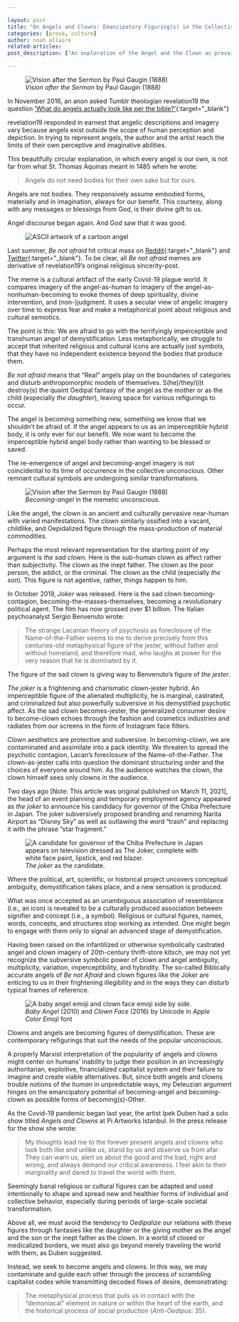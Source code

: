```yaml
---

layout: post
title: "On Angels and Clowns: Emancipatory Figuring(s) in the Collective Unconscious"
categories: [prose, culture]
author: noah allaire
related-articles:
post_description: ["An exploration of the Angel and the Clown as prevailing concepts throughout modern history, and their rebirth today in memes and popular culture."]

---
```

<figure class="figure">
	<img src="/assets/post_media/2021-4-14-on-angels-and-clowns/gaugin.jpeg" class="figure-img img-fluid rounded" alt="Vision after the Sermon by Paul Gaugin (1888)">
	<figcaption class="figure-caption">
		<i>Vision after the Sermon</i> by Paul Gaugin (1888)
	</figcaption>
</figure>


In November 2016, an anon asked Tumblr theologian revelation19 the question [‘What do angels actually look like per the bible?’](https://revelation19.tumblr.com/post/140543842521/what-do-angels-actually-look-like-per-the-bible){:target="_blank"}

revelation19 responded in earnest that angelic descriptions and imagery vary because angels exist outside the scope of human perception and depiction. In trying to represent angels, the author and the artist reach the limits of their own perceptive and imaginative abilities.

This beautifully circular explanation, in which every angel is our own, is not far from what St. Thomas Aquinas meant in 1485 when he wrote:

>Angels do not need bodies for their own sake but for ours.

Angels are not bodies. They responsively assume embodied forms, materially and in imagination, always for our benefit. This courtesy, along with any messages or blessings from God, is their divine gift to us.

Angel discourse began again. And God saw that it was good.

<figure class="figure">
	<img src="/assets/post_media/2021-4-14-on-angels-and-clowns/ascii_angel.png" class="figure-img img-fluid rounded" alt="ASCII artwork of a cartoon angel">
</figure>

Last summer, *Be not afraid* hit critical mass on [Reddit](https://www.reddit.com/r/me_irl/comments/hksnqt/me_irl/){:target="_blank"} and [Twitter](https://twitter.com/aggressivepet/status/1287648048231792641){:target="_blank"}. To be clear, all *Be not afraid* memes are derivative of revelation19’s original religious sincerity-post.

The meme is a cultural artifact of the early Covid-19 plague world. It compares imagery of the angel-as-human to imagery of the angel-as-nonhuman-becoming to evoke themes of deep spirituality, divine intervention, and (non-)judgment. It uses a secular view of angelic imagery over time to express fear and make a metaphorical point about religious and cultural semiotics.

The point is this: We are afraid to go with the terrifyingly imperceptible and transhuman angel of demystification. Less metaphorically, we struggle to accept that inherited religious and cultural icons are actually just symbols, that they have no independent existence beyond the bodies that produce them.

*Be not afraid* means that “Real” angels play on the boundaries of categories and disturb anthropomorphic models of themselves. S(he)/they/(i)t destroy(s) the quaint Oedipal fantasy of the angel as the mother or as the child (especially *the daughter*), leaving space for various refigurings to occur.

The angel is becoming something new, something we know that we shouldn’t be afraid of. If the angel appears to us as an imperceptible hybrid body, it is only ever for our benefit. We now want to become the imperceptible hybrid angel body rather than wanting to be blessed or saved.

The re-emergence of angel and becoming-angel imagery is not coincidental to its time of occurrence in the collective unconscious. Other remnant cultural symbols are undergoing similar transformations.

<figure class="figure">
	<img src="/assets/post_media/2021-4-14-on-angels-and-clowns/becoming_angel.jpeg" class="figure-img img-fluid rounded" alt="Vision after the Sermon by Paul Gaugin (1888)">
	<figcaption class="figure-caption">
		<i>Becoming-angel</i> in the memetic unconscious.
	</figcaption>
</figure>

Like the angel, the clown is an ancient and culturally pervasive near-human with varied manifestations. The clown similarly ossified into a vacant, childlike, and Oepidalized figure through the mass-production of material commodities.

Perhaps the most relevant representation for the starting point of my argument is *the sad clown*. Here is the sub-human clown as affect rather than subjectivity. The clown as the inept father. The clown as the poor person, the addict, or the criminal. The clown as the child (especially *the son*). This figure is not agentive, rather, things happen to him.

In October 2019, *Joker* was released. Here is the sad clown becoming-contagion, becoming-the-masses-themselves, becoming a revolutionary political agent. The film has now grossed over $1 billion. The Italian psychoanalyst Sergio Benvenuto wrote:

>The strange Lacanian theory of psychosis as foreclosure of the Name-of-the-Father seems to me to derive precisely from this centuries-old metaphysical figure of the jester, without father and without homeland, and therefore mad, who laughs at power for the very reason that he is dominated by it.

The figure of the sad clown is giving way to Benvenuto’s figure of *the jester*.

*The joker* is a frightening and charismatic clown-jester hybrid. An imperceptible figure of the alienated multiplicity, he is marginal, castrated, and criminalized but also powerfully subversive in his demystified psychotic affect. As the sad clown becomes-jester, the generalized consumer desire to become-clown echoes through the fashion and cosmetics industries and radiates from our screens in the form of Instagram face filters.

Clown aesthetics are protective and subversive. In becoming-clown, we are contaminated and assimilate into a pack identity. We threaten to spread the psychotic contagion, Lacan’s foreclosure of the Name-of-the-Father. The clown-as-jester calls into question the dominant structuring order and the choices of everyone around him. As the audience watches the clown, the clown himself sees only clowns in the audience.

Two days ago [Note: This article was original published on March 11, 2021], the head of an event planning and temporary employment agency appeared as *the joker* to announce his candidacy for governor of the Chiba Prefecture in Japan. The joker subversively proposed branding and renaming Narita Airport as “Disney Sky” as well as outlawing the word “trash” and replacing it with the phrase “star fragment.”

<figure class="figure">
	<img src="/assets/post_media/2021-4-14-on-angels-and-clowns/joker.jpeg" class="figure-img img-fluid rounded" alt="A candidate for governor of the Chiba Prefecture in Japan appears on television dressed as The Joker, complete with white face paint, lipstick, and red blazer.">
	<figcaption class="figure-caption">
		<i>The joker</i> as the candidate.
	</figcaption>
</figure>

Where the political, art, scientific, or historical project uncovers conceptual ambiguity, demystification takes place, and a new sensation is produced.

What was once accepted as an unambiguous association of resemblance (i.e., an icon) is revealed to be a culturally produced association between signifier and concept (i.e., a symbol). Religious or cultural figures, names, words, concepts, and structures stop working as intended. One might begin to engage with them only to signal an advanced stage of demystification.

Having been raised on the infantilized or otherwise symbolically castrated angel and clown imagery of 20th-century thrift-store kitsch, we may not yet recognize the subversive symbolic power of clown and angel ambiguity, multiplicity, variation, imperceptibility, and hybridity. The so-called Biblically accurate angels of *Be not Afraid* and clown figures like the Joker are enticing to us in their frightening illegibility and in the ways they can disturb typical frames of reference.

<figure class="figure">
	<img src="/assets/post_media/2021-4-14-on-angels-and-clowns/emojis.png" class="figure-img img-fluid rounded" alt="A baby angel emoji and clown face emoji side by side.">
	<figcaption class="figure-caption">
		<i>Baby Angel</i> (2010) and <i>Clown Face</i> (2016) by Unicode in <i>Apple Color Emoji</i> font
	</figcaption>
</figure>

Clowns and angels are becoming figures of demystification. These are contemporary refigurings that suit the needs of the popular unconscious.

A properly Marxist interpretation of the popularity of angels and clowns might center on humans’ inability to judge their position in an increasingly authoritarian, exploitive, financialized capitalist system and their failure to imagine and create viable alternatives. But, since both angels and clowns trouble notions of *the human* in unpredictable ways, my Deleuzian argument hinges on the emancipatory potential of becoming-angel and becoming-clown as possible forms of becoming(s)-Other.

As the Covid-19 pandemic began last year, the artist Ipek Duben had a solo show titled *Angels and Clowns* at Pi Artworks Istanbul. In the press release for the show she wrote:

>My thoughts lead me to the forever present angels and clowns who look both like and unlike us, stand by us and observe us from afar. They can warn us, alert us about the good and the bad, right and wrong, and always demand our critical awareness. I feel akin to their marginality and dared to travel the world with them.

Seemingly banal religious or cultural figures can be adapted and used intentionally to shape and spread new and healthier forms of individual and collective behavior, especially during periods of large-scale societal transformation.

Above all, we must avoid the tendency to *Oedipalize* our relations with these figures through fantasies like the daughter or the giving mother as the angel and the son or the inept father as the clown. In a world of closed or medicalized borders, we must also go beyond merely traveling the world with them, as Duben suggested.

Instead, we seek to become angels and clowns. In this way, we may contaminate and guide each other through the process of scrambling capitalist codes while transmitting decoded flows of desire, demonstrating:

>The metaphysical process that puts us in contact with the “demoniacal” element in nature or within the heart of the earth, and the historical process of social production (*Anti-Oedipus*: 35).